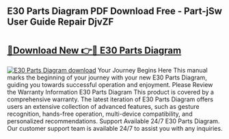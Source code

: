 ## E30 Parts Diagram PDF Download Free - Part-jSw User Guide Repair DjvZF

# <h2><a href="http://dflvq92.blite.top/?on=E30+Parts+Diagram">🔗Download New 👉🔴 E30 Parts Diagram</a></h2>

[![E30 Parts Diagram download](https://i.imgur.com/lujVjoI.png)](http://dflvq92.blite.top/?on=E30+Parts+Diagram)
Your Journey Begins Here This manual marks the beginning of your journey with your new E30 Parts Diagram, guiding you towards successful operation and enjoyment. Please Review the Warranty Information E30 Parts Diagram This product is covered by a comprehensive warranty. The latest iteration of E30 Parts Diagram offers users an extensive collection of advanced features, such as gesture recognition, hands-free operation, multi-device compatibility, and personalized recommendations. Support Available 24/7 E30 Parts Diagram. Our customer support team is available 24/7 to assist you with any inquiries.
